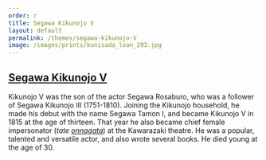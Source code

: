 ```yaml
---
order: r
title: Segawa Kikunojo V
layout: default
permalink: /themes/segawa-kikunojo-V
image: /images/prints/kunisada_loan_293.jpg
---
```

## [Segawa Kikunojo V](/exhibition/group-7)

Kikunojo V was the son of the actor Segawa Rosaburo, who was a follower of Segawa Kikunojo III (1751-1810). Joining the Kikunojo household, he made his debut with the name Segawa Tamon I, and became Kikunojo V in 1815 at the age of thirteen. That year he also became chief female impersonator (_tate [onnagata](/themes/how-to-read-an-actor-print)_) at the Kawarazaki theatre. He was a popular, talented and versatile actor, and also wrote several books. He died young at the age of 30.
